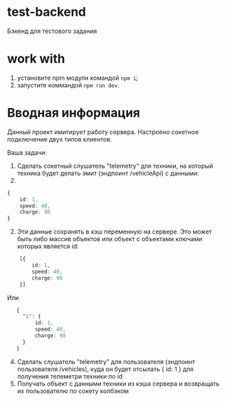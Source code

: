 # test-backend

Бэкенд для тестового задания

# work with

1. установите npm модули командой `npm i`;
2. запустите коммандой `npm run dev`.

# Вводная информация

Данный проект имитирует работу сервера. Настроено сокетное подключение двух типов клиентов.

Ваша задачи:

1. Сделать сокетный слушатель "telemetry" для техники, на который техника будет делать эмит (эндпоинт /vehicleApi) с данными:
2. 
```typescript
{
    id: 1,
    speed: 40,
    charge: 98
}
```

2. Эти данные сохранять в кэш переменную на сервере. Это может быть либо массив объектов или объект с объектами ключами которых является id:

```typescript
    [{
        id: 1,
        speed: 40,
        charge: 98
    }]
```
Или

```typescript
   {
     "1": {
         id: 1,
         speed: 40,
         charge: 98
     }
   }
```

4. Сделать слушатель "telemetry" для пользователя (эндпоинт пользователя /vehicles), куда он будет отсылать { id: 1 } для получения телеметри техники по id
5. Получать объект с данными техники из кэша сервера и возвращать их пользователю по сокету колбэком
